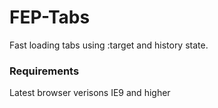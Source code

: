 FEP-Tabs
========

Fast loading tabs using :target and history state.

### Requirements

Latest browser verisons
IE9 and higher
